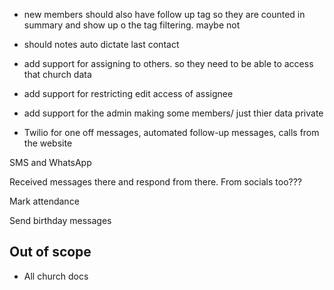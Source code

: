 - new members should also have follow up tag so they are counted in summary and show up o the tag filtering. maybe not
- should notes auto dictate last contact
- add support for assigning to others. so they need to be able to access that church data
- add support for restricting edit access of assignee
- add support for the admin making some members/ just thier data private

- Twilio for one off messages, automated follow-up messages, calls from the website

SMS and WhatsApp 

Received messages there and respond from there. From socials too???

Mark attendance 

Send birthday messages

## Out of scope
- All church docs
